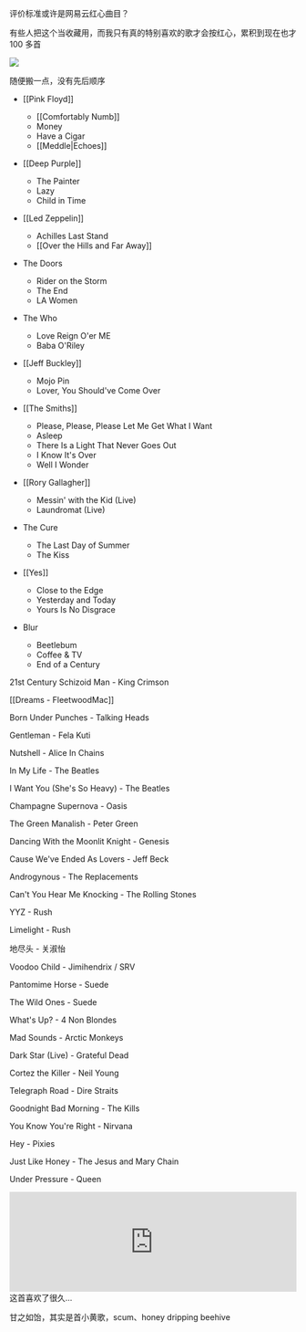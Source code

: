 ---
---

评价标准或许是网易云红心曲目？

有些人把这个当收藏用，而我只有真的特别喜欢的歌才会按红心，累积到现在也才 100 多首

![](https://picture-guan.oss-cn-hangzhou.aliyuncs.com/20220817233505.png)

随便搬一点，没有先后顺序

- [[Pink Floyd]]
	- [[Comfortably Numb]]
	- Money
	- Have a Cigar
	- [[Meddle|Echoes]]


- [[Deep Purple]]
	- The Painter 
	- Lazy
	- Child in Time

- [[Led Zeppelin]]
	- Achilles Last Stand
	- [[Over the Hills and Far Away]]

- The Doors
	- Rider on the Storm
	- The End
	- LA Women

- The Who
	- Love Reign O'er ME
	- Baba O'Riley

- [[Jeff Buckley]]
	- Mojo Pin
	- Lover, You Should've Come Over

- [[The Smiths]]
	- Please, Please, Please Let Me Get What I Want 
	- Asleep
	- There Is a Light That Never Goes Out
	- I Know It's Over
	- Well I Wonder

- [[Rory Gallagher]]
	- Messin' with the Kid (Live)
	- Laundromat (Live)


- The Cure
	- The Last Day of Summer
	- The Kiss

- [[Yes]]
	- Close to the Edge
	- Yesterday and Today
	- Yours Is No Disgrace

- Blur
	- Beetlebum
	- Coffee & TV
	- End of a Century

21st Century Schizoid Man - King Crimson

[[Dreams - FleetwoodMac]]

Born Under Punches - Talking Heads

Gentleman - Fela Kuti

Nutshell - Alice In Chains

In My Life - The Beatles

I Want You (She's So Heavy) - The Beatles

Champagne Supernova - Oasis

The Green Manalish - Peter Green

Dancing With the Moonlit Knight - Genesis

Cause We've Ended As Lovers - Jeff Beck

Androgynous - The Replacements

Can't You Hear Me Knocking - The Rolling Stones

YYZ - Rush

Limelight - Rush

地尽头 - 关淑怡

Voodoo Child - Jimihendrix / SRV

Pantomime Horse - Suede

The Wild Ones - Suede

What's Up? - 4 Non Blondes

Mad Sounds - Arctic Monkeys

Dark Star (Live) - Grateful Dead

Cortez the Killer - Neil Young

Telegraph Road - Dire Straits

Goodnight Bad Morning - The  Kills

You Know You're Right - Nirvana

Hey - Pixies

Just Like Honey - The Jesus and Mary Chain

Under Pressure - Queen

<iframe allow="autoplay *; encrypted-media *; fullscreen *; clipboard-write" frameborder="0" height="175" style="width:100%;max-width:660px;overflow:hidden;background:transparent;" sandbox="allow-forms allow-popups allow-same-origin allow-scripts allow-storage-access-by-user-activation allow-top-navigation-by-user-activation" src="https://embed.music.apple.com/hk/album/just-like-honey/476103806?i=476103808&l=en"></iframe>
这首喜欢了很久...

甘之如饴，其实是首小黄歌，scum、honey dripping beehive